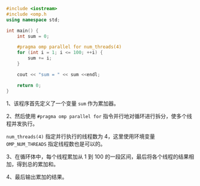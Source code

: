 

```c++
#include <iostream>
#include <omp.h
using namespace std;

int main() {
    int sum = 0;

    #pragma omp parallel for num_threads(4)
    for (int i = 1; i <= 100; ++i) {
        sum += i;
    }

    cout << "sum = " << sum <<endl;

    return 0;
}
```

1、该程序首先定义了一个变量 `sum` 作为累加器。

2、然后使用 `#pragma omp parallel for` 指令并行地对循环进行拆分，使多个线程并发执行。

`num_threads(4)` 指定并行执行的线程数为 4，这里使用环境变量 `OMP_NUM_THREADS` 指定线程数也是可以的。

3、在循环体中，每个线程累加从 1 到 100 的一段区间，最后将各个线程的结果相加，得到总的累加和。

4、最后输出累加的结果。